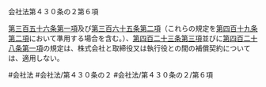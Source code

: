 会社法第４３０条の２第６項

[第三百五十六条第一項](会社法＿＿＿＿第３５６条第１項)及び[第三百六十五条第二項](会社法＿＿＿＿第３６５条第２項)（これらの規定を[第四百十九条第二項](会社法＿＿＿＿第４１９条第２項)において準用する場合を含む。）、[第四百二十三条第三項](会社法＿＿＿＿第４２３条第３項)並びに[第四百二十八条第一項](会社法＿＿＿＿第４２８条第１項)の規定は、株式会社と取締役又は執行役との間の補償契約については、適用しない。

#会社法
#会社法/第４３０条の２
#会社法/第４３０条の２/第６項

